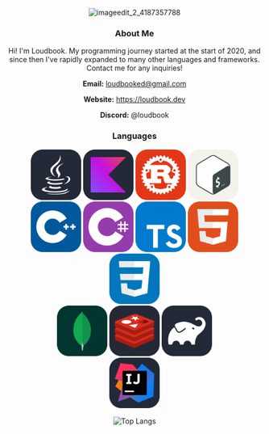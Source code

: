 <div align="center">
  
 ![imageedit_2_4187357788](https://user-images.githubusercontent.com/51384418/182053087-abebea47-67f9-40be-a8a0-8d7bfb5db6c0.png)

  ### About Me
  
  Hi! I'm Loudbook. My programming journey started at the start of 2020, and since then I've rapidly expanded to many other languages and frameworks. Contact me for any inquiries!
  
  **Email:** loudbooked@gmail.com
  
  **Website:** https://loudbook.dev

  **Discord:** @loudbook  
  
  
  ### Languages
  
  <img src="https://github.com/tandpfun/skill-icons/blob/main/icons/Java-Dark.svg" height="100">  
  <img src="https://github.com/tandpfun/skill-icons/blob/main/icons/Kotlin-Dark.svg" height="100">
  <img src="https://github.com/tandpfun/skill-icons/blob/main/icons/Rust.svg" height="100">  
  <img src="https://github.com/tandpfun/skill-icons/blob/main/icons/Bash-Light.svg" height="100">
  <img src="https://github.com/tandpfun/skill-icons/blob/main/icons/CPP.svg" height="100">  
  <img src="https://github.com/tandpfun/skill-icons/blob/main/icons/CS.svg" height="100">  
  <img src="https://github.com/tandpfun/skill-icons/blob/main/icons/TypeScript.svg" height="100">
  <img src="https://github.com/tandpfun/skill-icons/blob/main/icons/HTML.svg" height="100">
  <img src="https://github.com/tandpfun/skill-icons/blob/main/icons/CSS.svg" height="100">
  <br> 
  <img src="https://github.com/tandpfun/skill-icons/blob/main/icons/MongoDB.svg" height="100">
  <img src="https://github.com/tandpfun/skill-icons/blob/main/icons/Redis-Dark.svg" height="100">
  <img src="https://github.com/tandpfun/skill-icons/blob/main/icons/Gradle-Dark.svg" height="100">
  <br>
  <img src="https://github.com/tandpfun/skill-icons/blob/main/icons/Idea-Dark.svg" height="100">    
  <br>
  
  ![Top Langs](https://github-readme-stats.vercel.app/api/top-langs/?username=Loudbooks&langs_count=15&layout=compact&hide=mcfunction&theme=transparent&hide_border=true)
</div>
